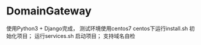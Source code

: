 # DomainGateway
使用Python3 + Django完成， 测试环境使用centos7
centos下运行install.sh 初始化项目；
运行services.sh 启动项目；
支持域名自检
